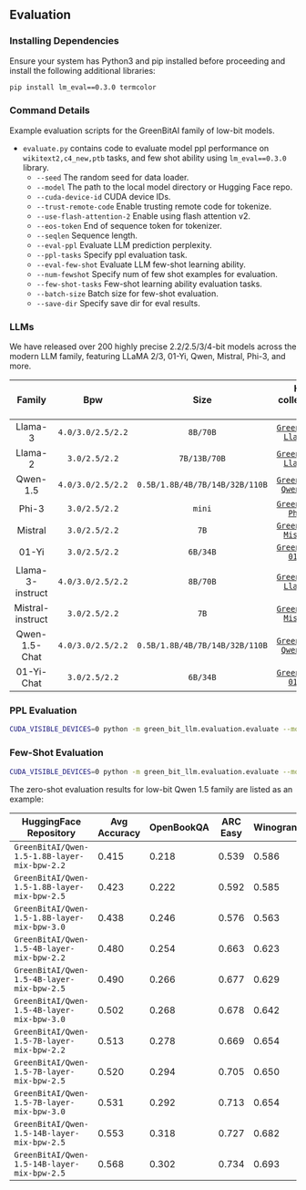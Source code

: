 ## Evaluation

### Installing Dependencies

Ensure your system has Python3 and pip installed before proceeding and install the following additional libraries:

```bash
pip install lm_eval==0.3.0 termcolor
```

### Command Details 

Example evaluation scripts for the GreenBitAI family of low-bit models.
- `evaluate.py` contains code to evaluate model ppl performance on `wikitext2,c4_new,ptb` tasks, and few shot ability using `lm_eval==0.3.0` library.
    - `--seed` The random seed for data loader.
    - `--model` The path to the local model directory or Hugging Face repo.
    - `--cuda-device-id` CUDA device IDs.
    - `--trust-remote-code` Enable trusting remote code for tokenize.
    - `--use-flash-attention-2` Enable using flash attention v2.
    - `--eos-token` End of sequence token for tokenizer.
    - `--seqlen` Sequence length.
    - `--eval-ppl` Evaluate LLM prediction perplexity.
    - `--ppl-tasks` Specify ppl evaluation task.
    - `--eval-few-shot` Evaluate LLM few-shot learning ability.
    - `--num-fewshot` Specify num of few shot examples for evaluation.
    - `--few-shot-tasks` Few-shot learning ability evaluation tasks.
    - `--batch-size` Batch size for few-shot evaluation.
    - `--save-dir` Specify save dir for eval results.

### LLMs

We have released over 200 highly precise 2.2/2.5/3/4-bit models across the modern LLM family, featuring LLaMA 2/3, 01-Yi, Qwen, Mistral, Phi-3, and more.

|       Family     |        Bpw         |              Size              |                                                 HF collection id                                                  |
|:----------------:|:------------------:|:------------------------------:|:-----------------------------------------------------------------------------------------------------------------:|
|     Llama-3      |  `4.0/3.0/2.5/2.2` |            `8B/70B`            | [`GreenBitAI Llama-3`](https://huggingface.co/collections/GreenBitAI/greenbitai-llama-3-6627bc1ec6538e3922c5d81c) |
|     Llama-2      |   `3.0/2.5/2.2`    |          `7B/13B/70B`          | [`GreenBitAI Llama-2`](https://huggingface.co/collections/GreenBitAI/greenbitai-llama-2-661f87e3b073ff8e48a12834) |
|     Qwen-1.5     | `4.0/3.0/2.5/2.2`  | `0.5B/1.8B/4B/7B/14B/32B/110B` | [`GreenBitAI Qwen 1.5`](https://huggingface.co/collections/GreenBitAI/greenbitai-qwen15-661f86ea69433f3d3062c920) |
|      Phi-3       |   `3.0/2.5/2.2`    |             `mini`             |   [`GreenBitAI Phi-3`](https://huggingface.co/collections/GreenBitAI/greenbitai-phi-3-6628d008cdf168398a296c92)   |
|     Mistral      |   `3.0/2.5/2.2`    |              `7B`              | [`GreenBitAI Mistral`](https://huggingface.co/collections/GreenBitAI/greenbitai-mistral-661f896c45da9d8b28a193a8) |
|      01-Yi       |   `3.0/2.5/2.2`    |            `6B/34B`            |   [`GreenBitAI 01-Yi`](https://huggingface.co/collections/GreenBitAI/greenbitai-01-yi-661f88af0648daa766d5102f)   |
| Llama-3-instruct | `4.0/3.0/2.5/2.2`  |            `8B/70B`            | [`GreenBitAI Llama-3`](https://huggingface.co/collections/GreenBitAI/greenbitai-llama-3-6627bc1ec6538e3922c5d81c) |
| Mistral-instruct |   `3.0/2.5/2.2`    |              `7B`              | [`GreenBitAI Mistral`](https://huggingface.co/collections/GreenBitAI/greenbitai-mistral-661f896c45da9d8b28a193a8) |                                                         |  Phi-3-instruct  |   `3.0/2.5/2.2`    |             `mini`             |   [`GreenBitAI Phi-3`](https://huggingface.co/collections/GreenBitAI/greenbitai-phi-3-6628d008cdf168398a296c92)   |
|  Qwen-1.5-Chat   | `4.0/3.0/2.5/2.2`  | `0.5B/1.8B/4B/7B/14B/32B/110B` | [`GreenBitAI Qwen 1.5`](https://huggingface.co/collections/GreenBitAI/greenbitai-qwen15-661f86ea69433f3d3062c920) |
|    01-Yi-Chat    |   `3.0/2.5/2.2`    |            `6B/34B`            |   [`GreenBitAI 01-Yi`](https://huggingface.co/collections/GreenBitAI/greenbitai-01-yi-661f88af0648daa766d5102f)   |           

### PPL Evaluation
```bash
CUDA_VISIBLE_DEVICES=0 python -m green_bit_llm.evaluation.evaluate --model GreenBitAI/Qwen-1.5-4B-layer-mix-bpw-3.0 --trust-remote-code --eval-ppl --ppl-tasks wikitext2,c4_new,ptb
```

### Few-Shot Evaluation
```bash
CUDA_VISIBLE_DEVICES=0 python -m green_bit_llm.evaluation.evaluate --model GreenBitAI/Qwen-1.5-4B-layer-mix-bpw-3.0 --trust-remote-code --batch-size 8 --few-shot-tasks wic,boolq --eval-few-shot
```

The zero-shot evaluation results for low-bit Qwen 1.5 family are listed as an example:

| HuggingFace Repository                            | Avg Accuracy | OpenBookQA | ARC Easy | Winogrande | HellaSWAG | ARC Challenge | PIQA  | BoolQ | RACE  | ANLI R1 | ANLI R2 | ANLI R3 | WiC   |
|---------------------------------------------------|--------------|------------|----------|------------|-----------|---------------|-------|-------|-------|---------|---------|---------|-------|
| `GreenBitAI/Qwen-1.5-1.8B-layer-mix-bpw-2.2`      | 0.415        | 0.218      | 0.539    | 0.586      | 0.392     | 0.260         | 0.678 | 0.622 | 0.333 | 0.333   | 0.333   | 0.336   | 0.464 |
| `GreenBitAI/Qwen-1.5-1.8B-layer-mix-bpw-2.5`      | 0.423        | 0.222      | 0.592    | 0.585      | 0.406     | 0.267         | 0.695 | 0.629 | 0.336 | 0.314   | 0.339   | 0.361   | 0.507 |
| `GreenBitAI/Qwen-1.5-1.8B-layer-mix-bpw-3.0`      | 0.438        | 0.246      | 0.576    | 0.563      | 0.413     | 0.277         | 0.694 | 0.645 | 0.352 | 0.323   | 0.336   | 0.343   | 0.492 |
| `GreenBitAI/Qwen-1.5-4B-layer-mix-bpw-2.2`        | 0.480        | 0.254      | 0.663    | 0.623      | 0.463     | 0.339         | 0.712 | 0.718 | 0.349 | 0.326   | 0.355   | 0.384   | 0.513 |
| `GreenBitAI/Qwen-1.5-4B-layer-mix-bpw-2.5`        | 0.490        | 0.266      | 0.677    | 0.629      | 0.473     | 0.365         | 0.732 | 0.717 | 0.351 | 0.372   | 0.352   | 0.360   | 0.502 |
| `GreenBitAI/Qwen-1.5-4B-layer-mix-bpw-3.0`        | 0.502        | 0.268      | 0.678    | 0.642      | 0.494     | 0.358         | 0.755 | 0.757 | 0.380 | 0.395   | 0.395   | 0.392   | 0.519 |
| `GreenBitAI/Qwen-1.5-7B-layer-mix-bpw-2.2`        | 0.513        | 0.278      | 0.669    | 0.654      | 0.504     | 0.389         | 0.741 | 0.759 | 0.376 | 0.383   | 0.410   | 0.403   | 0.517 |
| `GreenBitAI/Qwen-1.5-7B-layer-mix-bpw-2.5`        | 0.520        | 0.294      | 0.705    | 0.650      | 0.520     | 0.387         | 0.750 | 0.769 | 0.371 | 0.445   | 0.424   | 0.398   | 0.564 |
| `GreenBitAI/Qwen-1.5-7B-layer-mix-bpw-3.0`        | 0.531        | 0.292      | 0.713    | 0.654      | 0.545     | 0.405         | 0.764 | 0.807 | 0.383 | 0.424   | 0.393   | 0.414   | 0.627 |
| `GreenBitAI/Qwen-1.5-14B-layer-mix-bpw-2.5`       | 0.553        | 0.318      | 0.727    | 0.682      | 0.564     | 0.413         | 0.775 | 0.792 | 0.390 | 0.472   | 0.434   | 0.446   | 0.623 |
| `GreenBitAI/Qwen-1.5-14B-layer-mix-bpw-2.5`       | 0.568        | 0.302      | 0.734    | 0.693      | 0.583     | 0.426         | 0.785 | 0.831 | 0.395 | 0.484   | 0.443   | 0.455   | 0.686 |

